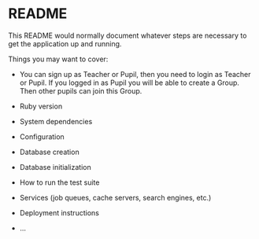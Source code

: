 # README

This README would normally document whatever steps are necessary to get the
application up and running.

Things you may want to cover:
* You can sign up as Teacher or Pupil, then you need to login as Teacher or Pupil.
If you logged in as Pupil you will be able to create a Group. Then other pupils can join this Group.

* Ruby version

* System dependencies

* Configuration

* Database creation

* Database initialization

* How to run the test suite

* Services (job queues, cache servers, search engines, etc.)

* Deployment instructions

* ...
